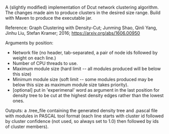 A (slightly modified) implementation of Dcut network clustering algorithm. The changes made aim to produce clusters in the desired size range. Build with Maven to produce the executable jar.

Reference: Graph Clustering with Density-Cut; Junming Shao, Qinli Yang, Jinhu Liu, Stefan Kramer; 2016; https://arxiv.org/abs/1606.00950

Arguments by position:
- Network file (no header, tab-separated, a pair of node ids followed by weight on each line.)
- Number of CPU threads to use.
- Maximum module size (hard limit --  all modules produced will be below this size)
- Minimum module size (soft limit -- some modules produced may be below this size as maximum module size takes priority).
- [optional] put in 'experimenal' word as argument in the last position for density tree to be cut at the highest density edges rather than the lowest ones.

Outputs: a .tree_file containing the generated density tree and .pascal file with modules in PASCAL tool format (each line starts with cluster id followed by cluster confidence (not used, so always set to 1.0) then followed by ids of cluster members).
